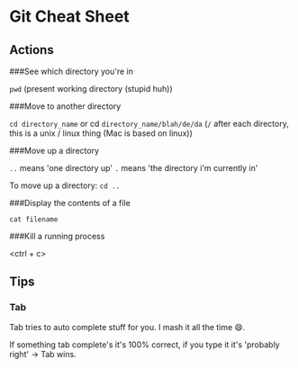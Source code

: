 # Git Cheat Sheet

## Actions

###See which directory you're in

`pwd` (present working directory (stupid huh))

###Move to another directory

`cd directory_name` or cd `directory_name/blah/de/da` (`/` after each directory, this is a unix / linux thing (Mac is based on linux))

###Move up a directory

`..` means 'one directory up'
`.` means 'the directory i'm currently in'

To move up a directory: `cd ..`

###Display the contents of a file

`cat filename`

###Kill a running process

<ctrl + c>
## Tips

### Tab

Tab tries to auto complete stuff for you. I mash it all the time :smile:.

If something tab complete's it's 100% correct, if you type it it's 'probably right' -> Tab wins.
